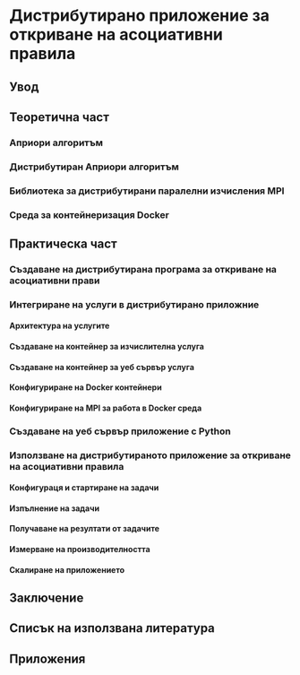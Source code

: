 # Дистрибутирано приложение за откриване на асоциативни правила

## Увод

## Теоретична част

### Априори алгоритъм

### Дистрибутиран Априори алгоритъм

### Библиотека за дистрибутирани паралелни изчисления MPI

### Среда за контейнеризация Docker

## Практическа част

### Създаване на дистрибутирана програма за откриване на асоциативни прави

### Интегриране на услуги в дистрибутирано приложние

#### Архитектура на услугите
#### Създаване на контейнер за изчислителна услуга
#### Създаване на контейнер за уеб сървър услуга
#### Конфигуриране на Docker контейнери
#### Конфигуриране на MPI за работа в Docker среда

### Създаване на уеб сървър приложение с Python

### Използване на дистрибутираното приложение за откриване на асоциативни правила

#### Конфигураця и стартиране на задачи
#### Изпълнение на задачи
#### Получаване на резултати от задачите
#### Измерване на производителността 
#### Скалиране на приложението

## Заключение

## Списък на използвана литература

## Приложения
